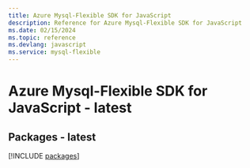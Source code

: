```yaml
---
title: Azure Mysql-Flexible SDK for JavaScript
description: Reference for Azure Mysql-Flexible SDK for JavaScript
ms.date: 02/15/2024
ms.topic: reference
ms.devlang: javascript
ms.service: mysql-flexible
---
```

# Azure Mysql-Flexible SDK for JavaScript - latest
## Packages - latest
[!INCLUDE [packages](mysql-flexible-index.md)]